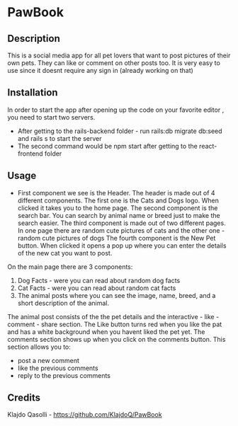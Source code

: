 # PawBook

## Description

This is a social media app for all pet lovers that want to post pictures of their own pets. They can like or comment on other posts too. 
It is very easy to use since it doesnt require any sign in (already working on that)


## Installation

In order to start the app after opening up the code on your favorite editor , you need to start two servers. 
- After getting to the rails-backend folder - run rails:db migrate db:seed and rails s to start the server 
- The second command would be npm start after getting to the react-frontend folder


## Usage

- First component we see is the Header. The header is made out of 4 different components. 
The first one is the Cats and Dogs logo. When clicked it takes you to the home page. 
The second component is the search bar. You can search by animal name or breed just to make the search easier.
The third component is made out of two different pages. In one page there are random cute pictures of cats and the other one - random cute pictures of dogs
The fourth component is the New Pet button. When clicked it opens a pop up where you can enter the details of the new cat you want to post.

 On the main page there are 3 components:
 1. Dog Facts - were you can read about random dog facts
 2. Cat Facts - were you can read about random cat facts
 3. The animal posts where you can see the image, name, breed, and a short description of the animal.

 The animal post consists of the the pet details and the interactive - like - comment - share section. 
 The Like button turns red when you like the pat and has a white background when you havent liked the pet yet.
 The comments section shows up when you click on the comments button. This section allows you to:
 - post a new comment
 - like the previous comments
 - reply to the previous comments


## Credits

Klajdo Qasolli - https://github.com/KlajdoQ/PawBook

